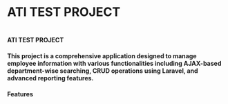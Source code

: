 <h1>ATI TEST PROJECT<h1>
<h4>ATI TEST PROJECT<h4>
<p> This project is a comprehensive application designed to manage employee information with various functionalities including AJAX-based department-wise searching, CRUD operations using Laravel, and advanced reporting features.</p>
<h4>Features</h4>
